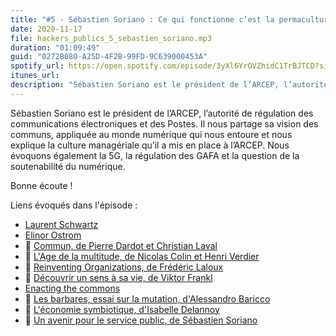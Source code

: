 ```yaml
---
title: "#5 - Sébastien Soriano : Ce qui fonctionne c’est la permaculture managériale ; une rencontre inattendue entre des gens différents"
date: 2020-11-17
file: hackers_publics_5_sebastien_soriano.mp3
duration: "01:09:49"
guid: "0272B080-A25D-4F2B-99FD-9C639000453A"
spotify_url: https://open.spotify.com/episode/3yXl6YrOVZhidC1TrBJTCD?si=DlSxB6KPQZifRyz0_wq5Yg
itunes_url:
description: "Sébastien Soriano est le président de l’ARCEP, l’autorité de régulation des communications électroniques et des Postes. Il nous partage sa vision des communs, appliquée au monde numérique qui nous entoure et nous explique la culture managériale qu’il a mis en place à l’ARCEP. Nous évoquons également la 5G, la régulation des GAFA et la question de la soutenabilité du numérique. Bonne écoute !"
---
```


Sébastien Soriano est le président de l’ARCEP, l’autorité de régulation des communications électroniques et des Postes. Il nous partage sa vision des communs, appliquée au monde numérique qui nous entoure et nous explique la culture managériale qu’il a mis en place à l’ARCEP. Nous évoquons également la 5G, la régulation des GAFA et la question de la soutenabilité du numérique.

Bonne écoute !

Liens évoqués dans l'épisode :

* [Laurent Schwartz](https://fr.wikipedia.org/wiki/Laurent_Schwartz_(math%C3%A9maticien))
* [Elinor Ostrom](https://fr.wikipedia.org/wiki/Elinor_Ostrom)
* 📘 [Commun, de Pierre Dardot et Christian Laval](https://www.editionsladecouverte.fr/catalogue/index-Commun-9782707169389.html)
* 📘 [L'Age de la multitude, de Nicolas Colin et Henri Verdier](https://www.armand-colin.com/lage-de-la-multitude-2e-ed-entreprendre-et-gouverner-apres-la-revolution-numerique-9782200601447)
* 📘 [Reinventing Organizations, de Frédéric Laloux](https://www.reinventingorganizations.com/)
* 📘 [Découvrir un sens à sa vie, de Viktor Frankl](https://fr.wikipedia.org/wiki/Trotzdem_Ja_zum_Leben_sagen:_Ein_Psychologe_erlebt_das_Konzentrationslager)
* [Enacting the commons](http://enactingthecommons.la27eregion.fr/)
* 📘 [Les barbares, essai sur la mutation, d'Alessandro Baricco](http://www.gallimard.fr/Catalogue/GALLIMARD/Hors-serie-Litterature/Les-barbares)
* 📘 [L'économie symbiotique, d'Isabelle Delannoy ](https://fr.symbiotique.org/fr/)
* 📘 [Un avenir pour le service public, de Sébastien Soriano](https://www.odilejacob.fr/catalogue/sciences-humaines/sciences-politiques/un-avenir-pour-le-service-public_9782738153722.php)
